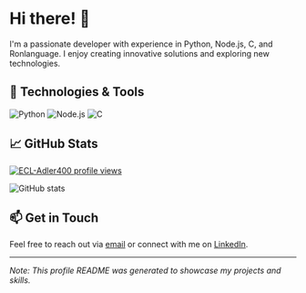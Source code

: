 # Hi there! 👋

I'm a passionate developer with experience in Python, Node.js, C, and Ronlanguage. I enjoy creating innovative solutions and exploring new technologies.

## 🔧 Technologies & Tools

![Python](https://img.shields.io/badge/-Python-3776AB?style=flat-square&logo=python&logoColor=white)
![Node.js](https://img.shields.io/badge/-Node.js-339933?style=flat-square&logo=node.js&logoColor=white)
![C](https://img.shields.io/badge/-C-A8B9CC?style=flat-square&logo=c&logoColor=white)

## 📈 GitHub Stats
[![ECL-Adler400 profile views](https://u8views.com/api/v1/github/profiles/171491265/views/day-week-month-total-count.svg)](https://u8views.com/github/ECL-Adler400)

![GitHub stats](https://github-readme-stats.vercel.app/api?username=ECL-Adler400&show_icons=true&theme=radical)


## 📫 Get in Touch

Feel free to reach out via [email](mailto:your-email@example.com) or connect with me on [LinkedIn](https://www.linkedin.com/in/your-profile/).

---

*Note: This profile README was generated to showcase my projects and skills.*
